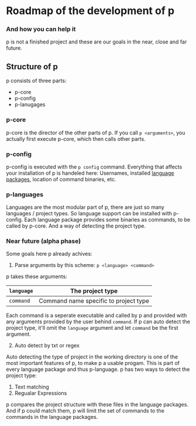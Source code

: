 # Roadmap of the development of p
### And how you can help it
p is not a finished project
and these are our goals in
the near, close and far
future.

## Structure of p
p consists of three parts:
- p-core
- p-config
- p-lanugages

### p-core
p-core is the director of the
other parts of p.
If you call `p <arguments>`,
you actually  first execute p-core,
which then calls other parts.

### p-config
p-config is executed with the `p config`
command.
Everything that affects your installation of p
is handeled here:
Usernames, installed [language packages](#p-languages),
location of command binaries, etc.

### p-languages
Languages are the most modular part of p,
there are just so many languages / project types.
So language support can be installed
with p-config.
Each language package provides some binaries
as commands, to be called by p-core.
And a way of detecting the project type.

### Near future (alpha phase)
Some goals here p already achives:

1. Parse arguments by this scheme: `p <language> <command>`

p takes these arguments:

| `language` | The project type                       |
|------------|----------------------------------------|
| `command`  | Command name specific to project type  |

Each command is a seperate executable and called by p
and provided with any arguments provided by the user behind `command`.
If p can auto detect the project type, it'll omit the `language` argument
and let `command` be the first argument.

2. Auto detect by txt or regex

Auto detecting the type of project in the working directory is one of the most important
features of p, to make p a usable progam.
This is part of every language package and thus p-language.
p has two ways to detect the project type:
1. Text matching
2. Regualar Expressions

p compares the project structure with these files in the language packages.
And if p could match them, p will limit the set of commands to the commands
in the language packages.

